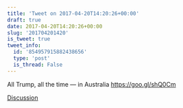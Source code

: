```yaml
---
title: 'Tweet on 2017-04-20T14:20:26+00:00'
draft: true
date: 2017-04-20T14:20:26+00:00
slug: '201704201420'
is_tweet: true
tweet_info:
  id: '854957915882438656'
  type: 'post'
  is_thread: False
---
```




All Trump, all the time — in Australia <https://goo.gl/shQ0Cm>

[Discussion](https://x.com/sytelus/status/854957915882438656)
